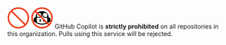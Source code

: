 <img alt="GitHub Copilot" src="https://raw.githubusercontent.com/KatsuteDev/.github/main/profile/copilot-dark.png#gh-dark-mode-only" width="50">
<img alt="GitHub Copilot" src="https://raw.githubusercontent.com/KatsuteDev/.github/main/profile/copilot-light.png#gh-light-mode-only" width="50">
GitHub Copilot is <b>strictly prohibited</b> on all repositories in this organization. Pulls using this service will be rejected.